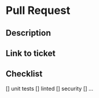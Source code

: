 # Pull Request
## Description
<add description>

## Link to ticket

## Checklist
[] unit tests
[] linted
[] security
[] ...
